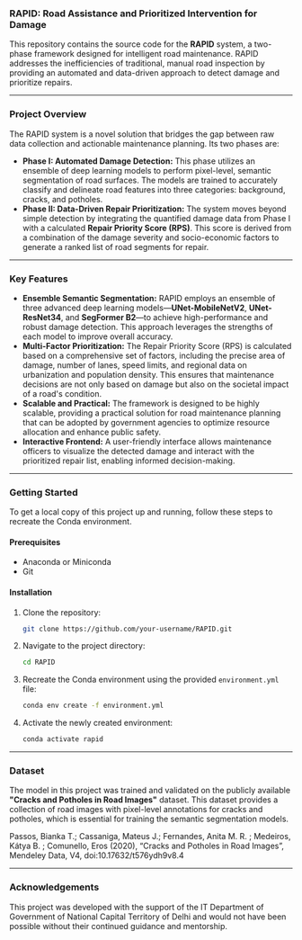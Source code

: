 ### RAPID: Road Assistance and Prioritized Intervention for Damage

This repository contains the source code for the **RAPID** system, a two-phase framework designed for intelligent road maintenance. RAPID addresses the inefficiencies of traditional, manual road inspection by providing an automated and data-driven approach to detect damage and prioritize repairs.

-----

### Project Overview

The RAPID system is a novel solution that bridges the gap between raw data collection and actionable maintenance planning. Its two phases are:

  * **Phase I: Automated Damage Detection:** This phase utilizes an ensemble of deep learning models to perform pixel-level, semantic segmentation of road surfaces. The models are trained to accurately classify and delineate road features into three categories: background, cracks, and potholes.
  * **Phase II: Data-Driven Repair Prioritization:** The system moves beyond simple detection by integrating the quantified damage data from Phase I with a calculated **Repair Priority Score (RPS)**. This score is derived from a combination of the damage severity and socio-economic factors to generate a ranked list of road segments for repair.

-----

### Key Features

  * **Ensemble Semantic Segmentation:** RAPID employs an ensemble of three advanced deep learning models—**UNet-MobileNetV2**, **UNet-ResNet34**, and **SegFormer B2**—to achieve high-performance and robust damage detection. This approach leverages the strengths of each model to improve overall accuracy.
  * **Multi-Factor Prioritization:** The Repair Priority Score (RPS) is calculated based on a comprehensive set of factors, including the precise area of damage, number of lanes, speed limits, and regional data on urbanization and population density. This ensures that maintenance decisions are not only based on damage but also on the societal impact of a road's condition.
  * **Scalable and Practical:** The framework is designed to be highly scalable, providing a practical solution for road maintenance planning that can be adopted by government agencies to optimize resource allocation and enhance public safety.
  * **Interactive Frontend:** A user-friendly interface allows maintenance officers to visualize the detected damage and interact with the prioritized repair list, enabling informed decision-making.

-----

### Getting Started

To get a local copy of this project up and running, follow these steps to recreate the Conda environment.

#### Prerequisites

  * Anaconda or Miniconda
  * Git

#### Installation

1.  Clone the repository:
    ```sh
    git clone https://github.com/your-username/RAPID.git
    ```
2.  Navigate to the project directory:
    ```sh
    cd RAPID
    ```
3.  Recreate the Conda environment using the provided `environment.yml` file:
    ```sh
    conda env create -f environment.yml
    ```
4.  Activate the newly created environment:
    ```sh
    conda activate rapid
    ```

-----

### Dataset

The model in this project was trained and validated on the publicly available **"Cracks and Potholes in Road Images"** dataset. This dataset provides a collection of road images with pixel-level annotations for cracks and potholes, which is essential for training the semantic segmentation models.

Passos, Bianka T.; Cassaniga, Mateus J.; Fernandes, Anita M. R. ; Medeiros, Kátya B. ; Comunello, Eros (2020), “Cracks and Potholes in Road Images”, Mendeley Data, V4, doi:10.17632/t576ydh9v8.4

-----


### Acknowledgements

This project was developed with the support of the IT Department of Government of National Capital Territory of Delhi and would not have been possible without their continued guidance and mentorship.
